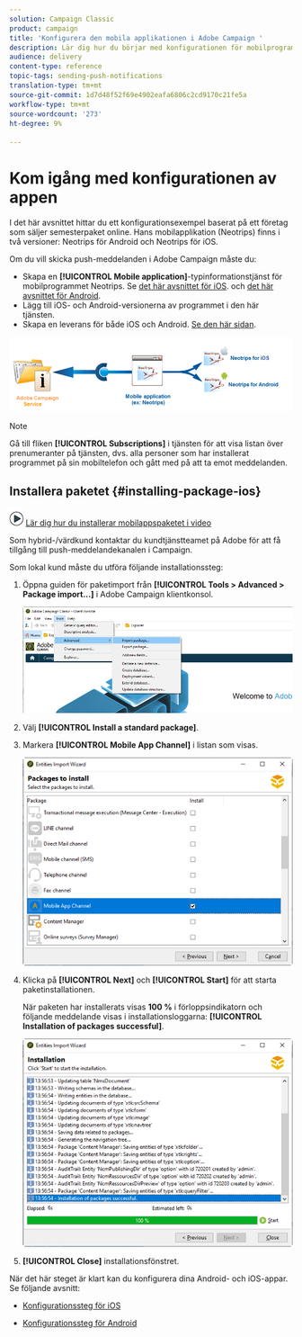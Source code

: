 ```yaml
---
solution: Campaign Classic
product: campaign
title: 'Konfigurera den mobila applikationen i Adobe Campaign '
description: Lär dig hur du börjar med konfigurationen för mobilprogrammet
audience: delivery
content-type: reference
topic-tags: sending-push-notifications
translation-type: tm+mt
source-git-commit: 1d7d48f52f69e4902eafa6806c2cd9170c21fe5a
workflow-type: tm+mt
source-wordcount: '273'
ht-degree: 9%

---
```



# Kom igång med konfigurationen av appen

I det här avsnittet hittar du ett konfigurationsexempel baserat på ett företag som säljer semesterpaket online. Hans mobilapplikation (Neotrips) finns i två versioner: Neotrips för Android och Neotrips för iOS.

Om du vill skicka push-meddelanden i Adobe Campaign måste du:

* Skapa en **[!UICONTROL Mobile application]**-typinformationstjänst för mobilprogrammet Neotrips. Se [det här avsnittet för iOS](../../delivery/using/configuring-the-mobile-application.md#configuring-ios-service). och [det här avsnittet för Android](../../delivery/using/configuring-the-mobile-application-android.md#configuring-android-service).
* Lägg till iOS- och Android-versionerna av programmet i den här tjänsten.
* Skapa en leverans för både iOS och Android. [Se den här sidan](../../delivery/using/creating-notifications.md).

![](assets/nmac_service_diagram.png)

>[!NOTE]
>
>Gå till fliken **[!UICONTROL Subscriptions]** i tjänsten för att visa listan över prenumeranter på tjänsten, dvs. alla personer som har installerat programmet på sin mobiltelefon och gått med på att ta emot meddelanden.

## Installera paketet {#installing-package-ios}

![](assets/do-not-localize/how-to-video.png) [Lär dig hur du installerar mobilappspaketet i video](https://experienceleague.adobe.com/docs/campaign-classic-learn/tutorials/sending-messages/push-channel/installing-the-mobile-app-channel.html?lang=en#sending-messages)

Som hybrid-/värdkund kontaktar du kundtjänstteamet på Adobe för att få tillgång till push-meddelandekanalen i Campaign.

Som lokal kund måste du utföra följande installationssteg:

1. Öppna guiden för paketimport från **[!UICONTROL Tools > Advanced > Package import...]** i Adobe Campaign klientkonsol.

   ![](assets/package_ios.png)

1. Välj **[!UICONTROL Install a standard package]**.

1. Markera **[!UICONTROL Mobile App Channel]** i listan som visas.

   ![](assets/package_ios_2.png)

1. Klicka på **[!UICONTROL Next]** och **[!UICONTROL Start]** för att starta paketinstallationen.

   När paketen har installerats visas **100 %** i förloppsindikatorn och följande meddelande visas i installationsloggarna: **[!UICONTROL Installation of packages successful]**.

   ![](assets/package_ios_3.png)

1. **[!UICONTROL Close]** installationsfönstret.

När det här steget är klart kan du konfigurera dina Android- och iOS-appar.
Se följande avsnitt:

* [Konfigurationssteg för iOS](../../delivery/using/configuring-the-mobile-application.md)

* [Konfigurationssteg för Android](../../delivery/using/configuring-the-mobile-application-android.md)
